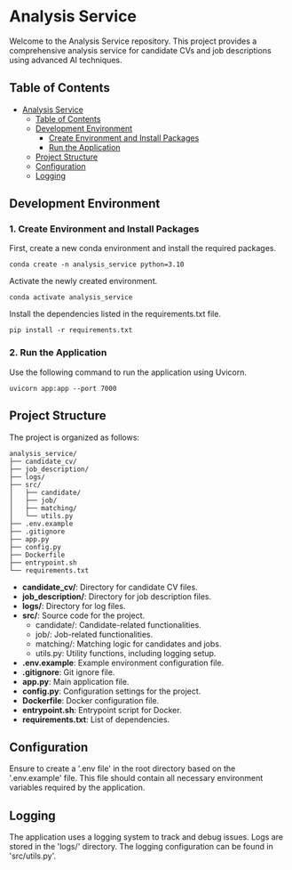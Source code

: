 # Analysis Service

Welcome to the Analysis Service repository. This project provides a comprehensive analysis service for candidate CVs and job descriptions using advanced AI techniques.

## Table of Contents

- [Analysis Service](#analysis-service)
  - [Table of Contents](#table-of-contents)
  - [Development Environment](#development-environment)
    - [ Create Environment and Install Packages](#1-create-environment-and-install-packages)
    - [Run the Application](#2-run-the-application)
  - [Project Structure](#project-structure)
  - [Configuration](#configuration)
  - [Logging](#logging)

## Development Environment

### 1. Create Environment and Install Packages

First, create a new conda environment and install the required packages.

 ```shell
conda create -n analysis_service python=3.10
```

Activate the newly created environment.

```shell
conda activate analysis_service
```

Install the dependencies listed in the requirements.txt file.

```shell
pip install -r requirements.txt
```

### 2. Run the Application

Use the following command to run the application using Uvicorn.

```shell
uvicorn app:app --port 7000
```

## Project Structure

The project is organized as follows:

```arduino
analysis_service/
├── candidate_cv/
├── job_description/
├── logs/
├── src/
│   ├── candidate/
│   ├── job/
│   ├── matching/
│   └── utils.py
├── .env.example
├── .gitignore
├── app.py
├── config.py
├── Dockerfile
├── entrypoint.sh
└── requirements.txt
```

- **candidate_cv/**: Directory for candidate CV files.
- **job_description/**: Directory for job description files.
- **logs/**: Directory for log files.
- **src/**: Source code for the project.
   - candidate/: Candidate-related functionalities.
   - job/: Job-related functionalities.
   - matching/: Matching logic for candidates and jobs.
   - utils.py: Utility functions, including logging setup.
- **.env.example**: Example environment configuration file.
- **.gitignore**: Git ignore file.
- **app.py**: Main application file.
- **config.py**: Configuration settings for the project.
- **Dockerfile**: Docker configuration file.
- **entrypoint.sh**: Entrypoint script for Docker.
- **requirements.txt**: List of dependencies.

## Configuration
Ensure to create a '.env file' in the root directory based on the '.env.example' file. This file should contain all necessary environment variables required by the application.


## Logging
The application uses a logging system to track and debug issues. Logs are stored in the 'logs/' directory. The logging configuration can be found in 'src/utils.py'.


